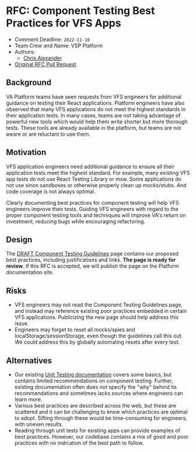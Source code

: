 # RFC: Component Testing Best Practices for VFS Apps

* Comment Deadline: `2022-11-16`
* Team Crew and Name: VSP Platform
* Authors:
  * [Chris Alexander](https://github.com/alexandec)
* [Original RFC Pull Request](https://github.com/department-of-veterans-affairs/va.gov-platform-architecture/pull/50)

## Background

VA Platform teams have seen requests from VFS engineers for additional guidance on testing their React applications. Platform engineers have also observed that many VFS applications do not meet the highest standards in their application tests. In many cases, teams are not taking advantage of powerful new tools which would help them write shorter but more thorough tests. These tools are already available in the platform, but teams are not aware or are reluctant to use them.

## Motivation

VFS application engineers need additional guidance to ensure all their application tests meet the highest standard. For example, many existing VFS app tests do not use React Testing Library or msw. Some applications do not use sinon sandboxes or otherwise properly clean up mocks/stubs. And code coverage is not always optimal.

Clearly documenting best practices for component testing will help VFS engineers improve their tests. Guiding VFS engineers with regard to the proper component testing tools and techniques will improve VA's return on investment, reducing bugs while encouraging refactoring.

## Design

The [DRAFT Component Testing Guidelines](https://vfs.atlassian.net/wiki/spaces/~481106865/pages/2316763221/DRAFT+Component+Testing+Guidelines) page contains our proposed best practices, including justifications and links. **The page is ready for review**. If this RFC is accepted, we will publish the page on the Platform documentation site.

## Risks

* VFS engineers may not read the Component Testing Guidelines page, and instead may reference existing poor practices embedded in certain VFS applications. Publicizing the new page should help address this issue.
* Engineers may forget to reset all mocks/spies and localStorage/sessionStorage, even though the guidelines call this out. We could address this by globally automating resets after every test.

## Alternatives

* Our existing [Unit Testing documentation](https://vfs.atlassian.net/wiki/spaces/pilot/pages/1836187655/Unit+tests) covers some basics, but contains limited recommendations on component testing. Further, existing documentation often does not specify the "why" behind its recommendations and sometimes lacks sources where engineers can learn more.
* Various best practices are described across the web, but these are scattered and it can be challenging to know which practices are optimal to adopt. Sifting through these would be time-consuming for engineers, with uneven results.
* Reading through unit tests for existing apps can provide examples of best practices. However, our codebase contains a mix of good and poor practices with no indication of the best path to follow.
